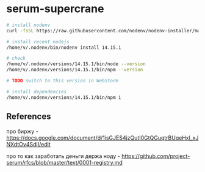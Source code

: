 # serum-supercrane

```bash
# install nodenv
curl -fsSL https://raw.githubusercontent.com/nodenv/nodenv-installer/master/bin/nodenv-installer | bash

# install recent nodejs
/home/v/.nodenv/bin/nodenv install 14.15.1

# check
/home/v/.nodenv/versions/14.15.1/bin/node --version
/home/v/.nodenv/versions/14.15.1/bin/npm --version

# TODO switch to this version in WebStorm

# install dependencies
/home/v/.nodenv/versions/14.15.1/bin/npm i
```

## References

про биржу - https://docs.google.com/document/d/1isGJES4jzQutI0GtQGuqtrBUqeHxl_xJNXdtOv4SdII/edit

про то как заработать деньги держа ноду - https://github.com/project-serum/rfcs/blob/master/text/0001-registry.md